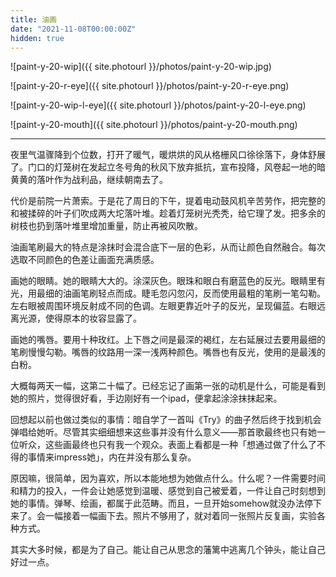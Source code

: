 ```yaml
---
title: 油画
date: "2021-11-08T00:00:00Z"
hidden: true
---
```


![paint-y-20-wip]({{ site.photourl }}/photos/paint-y-20-wip.jpg)

![paint-y-20-r-eye]({{ site.photourl }}/photos/paint-y-20-r-eye.png)

![paint-y-20-wip-l-eye]({{ site.photourl }}/photos/paint-y-20-l-eye.png)

![paint-y-20-mouth]({{ site.photourl }}/photos/paint-y-20-mouth.png)

---

夜里气温骤降到个位数，打开了暖气，暖烘烘的风从格栅风口徐徐落下，身体舒展了。门口的灯笼树在发起立冬号角的秋风下放弃抵抗，宣布投降，风卷起一地的暗黄黄的落叶作为战利品，继续朝南去了。

代价是前院一片萧索。于是花了周日的下午，提着电动鼓风机辛苦劳作，把完整的和被揉碎的叶子们吹成两大坨落叶堆。趁着灯笼树光秃秃，给它理了发。把多余的树枝也扔到落叶堆里增加重量，防止再被风吹散。

油画笔刷最大的特点是涂抹时会混合底下一层的色彩，从而让颜色自然融合。每次选取不同颜色的色差让画面充满质感。

画她的眼睛。她的眼睛大大的。涂深灰色。眼珠和眼白有磨蓝色的反光。眼睛里有光，用最细的油画笔刷轻点而成。睫毛忽闪忽闪，反而使用最粗的笔刷一笔勾勒。左右眼被周围环境反射成不同的色调。左眼更靠近叶子的反光，呈现偏蓝。右眼远离光源，使得原本的妆容显露了。

画她的嘴唇。要用十种玫红。上下唇之间是最深的褐红，左右延展过去要用最细的笔刷慢慢勾勒。嘴唇的纹路用一深一浅两种颜色。嘴唇也有反光，使用的是最浅的白粉。

大概每两天一幅，这第二十幅了。已经忘记了画第一张的动机是什么，可能是看到她的照片，觉得很好看，手边刚好有一个ipad，便拿起涂涂抹抹起来。

回想起以前也做过类似的事情：暗自学了一首叫《Try》的曲子然后终于找到机会弹唱给她听。尽管其实细细想来这些事并没有什么意义——那首歌最终也只有她一位听众，这些画最终也只有我一个观众。表面上看都是一种「想通过做了什么了不得的事情来impress她」，内在并没有那么复杂。

原因嘛，很简单，因为喜欢，所以本能地想为她做点什么。什么呢？一件需要时间和精力的投入，一件会让她感觉到温暖、感觉到自己被爱着，一件让自己时刻想到她的事情。弹琴、绘画，都属于此范畴。而且，一旦开始somehow就没办法停下来了。会一幅接着一幅画下去。照片不够用了，就对着同一张照片反复画，实验各种方式。

其实大多时候，都是为了自己。能让自己从思念的藩篱中逃离几个钟头，能让自己好过一点。
